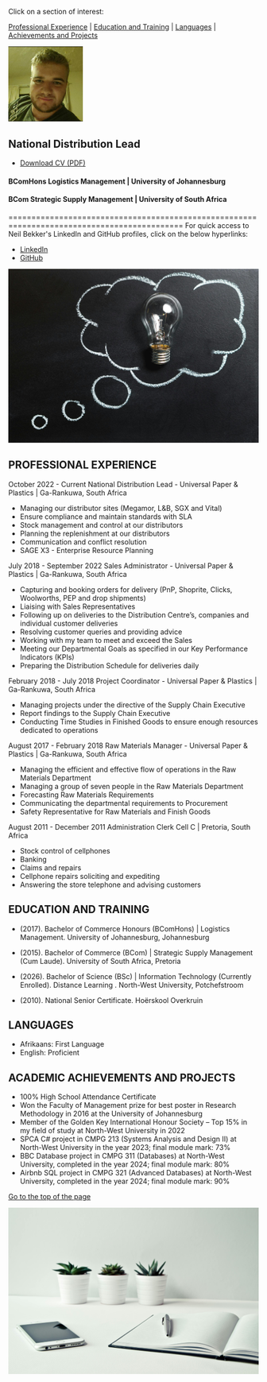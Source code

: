 <a id="top"></a>
Click on a section of interest:

<a href="#professional-experience" onmouseover="this.style.color='blue'" onmouseout="this.style.color='black'">Professional Experience</a> |
<a href="#education-and-training" onmouseover="this.style.color='blue'" onmouseout="this.style.color='black'">Education and Training</a> |
<a href="#languages" onmouseover="this.style.color='blue'" onmouseout="this.style.color='black'">Languages</a> |
<a href="#academic-achievements-and-projects" onmouseover="this.style.color='blue'" onmouseout="this.style.color='black'">Achievements and Projects</a>

<img src="/assets/Neil_Bekker_pp2.jpg" width="150"
     style="transition: transform 0.3s ease;"
     onmouseover="this.style.transform='scale(1.05)';"
     onmouseout="this.style.transform='scale(1)';"
/>

## National Distribution Lead
- [Download CV (PDF)](/Neil_Bekker_CV.pdf)

#### BComHons Logistics Management | University of Johannesburg
#### BCom Strategic Supply Management | University of South Africa

============================================================================================
For quick access to Neil Bekker's LinkedIn and GitHub profiles, click on the below hyperlinks:

- [LinkedIn](https://www.linkedin.com/in/neil-bekker-4154867a/)
- [GitHub](https://github.com/pdbekkeruj)

![Thinking](assets/pexels-pixabay-355952.jpg)
## PROFESSIONAL EXPERIENCE

October 2022 - Current
National Distribution Lead - Universal Paper & Plastics | Ga-Rankuwa, South Africa 
-	Managing our distributor sites (Megamor, L&B, SGX and Vital)
-	Ensure compliance and maintain standards with SLA
-	Stock management and control at our distributors
-	Planning the replenishment at our distributors
-	Communication and conflict resolution
-	SAGE X3 - Enterprise Resource Planning

July 2018 - September 2022
Sales Administrator - Universal Paper & Plastics | Ga-Rankuwa, South Africa 
-	Capturing and booking orders for delivery (PnP, Shoprite, Clicks, Woolworths, PEP and drop shipments)
-	Liaising with Sales Representatives
-	Following up on deliveries to the Distribution Centre’s, companies and individual customer deliveries
-	Resolving customer queries and providing advice
-	Working with my team to meet and exceed the Sales
-	Meeting our Departmental Goals as specified in our Key Performance Indicators (KPIs)
-	Preparing the Distribution Schedule for deliveries daily

February 2018 - July 2018
Project Coordinator - Universal Paper & Plastics | Ga-Rankuwa, South Africa 
-	Managing projects under the directive of the Supply Chain Executive
-	Report findings to the Supply Chain Executive
-	Conducting Time Studies in Finished Goods to ensure enough resources dedicated to operations

August 2017 - February 2018
Raw Materials Manager - Universal Paper & Plastics | Ga-Rankuwa, South Africa 
-	Managing the efficient and effective flow of operations in the Raw Materials Department
-	Managing a group of seven people in the Raw Materials Department
-	Forecasting Raw Materials Requirements
-	Communicating the departmental requirements to Procurement
-	Safety Representative for Raw Materials and Finish Goods

August 2011 - December 2011
Administration Clerk Cell C | Pretoria, South Africa 
-	Stock control of cellphones
-	Banking
-	Claims and repairs
-	Cellphone repairs soliciting and expediting
-	Answering the store telephone and advising customers

## EDUCATION AND TRAINING

- (2017). 
Bachelor of Commerce Honours (BComHons) | Logistics Management.
University of Johannesburg, Johannesburg 

- (2015). 
Bachelor of Commerce (BCom) | Strategic Supply Management (Cum Laude).
University of South Africa, Pretoria

- (2026).
Bachelor of Science (BSc) | Information Technology (Currently Enrolled). 
Distance Learning
. North-West University, Potchefstroom 

- (2010).
National Senior Certificate.
Hoërskool Overkruin

## LANGUAGES

- Afrikaans: First Language
- English: Proficient

## ACADEMIC ACHIEVEMENTS AND PROJECTS

-	100% High School Attendance Certificate
-	Won the Faculty of Management prize for best poster in Research Methodology in 2016 at the University of Johannesburg
-	Member of the Golden Key International Honour Society – Top 15% in my field of study at North-West University in 2022
-	SPCA C# project in CMPG 213 (Systems Analysis and Design II) at North-West University in the year 2023; final module mark: 73%
-	BBC Database project in CMPG 311 (Databases) at North-West University, completed in the year 2024; final module mark: 80%
-	Airbnb SQL project in CMPG 321 (Advanced Databases) at North-West University, completed in the year 2024; final module mark: 90%

<a href="#national-distribution-lead" onmouseover="this.style.color='blue'" onmouseout="this.style.color='black'">Go to the top of the page</a>

![Education](assets/pexels-nietjuhart-796602(Book).jpg)

